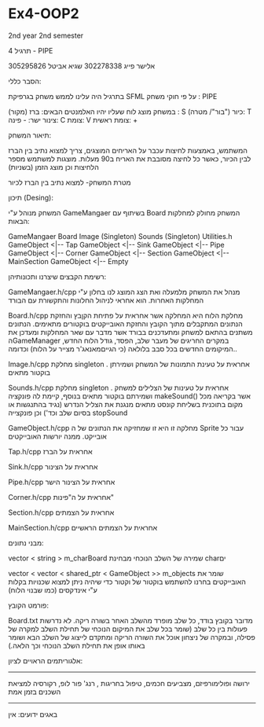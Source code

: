 # Ex4-OOP2
2nd year 2nd semester

תרגיל 4 - PIPE

אלישר פייג 302278338 
שגיא אביטל 305295826

הסבר כללי:

בתרגיל היה עלינו לממש משחק בגרפיקת SFML על פי חוקי משחק : PIPE
 
 במשחק מוצג לוח שעליו יהיו האלמנטים הבאים:
ברז (מקור) : S 
כיור ("בור"/ מטרה): T
צינור ישר: -
פינה: C
צומת: V
צומת ראשית: +

תיאור המשחק:

המשתמש, באמצעות לחיצות עכבר על האריחים המוצגים, צריך למצוא נתיב בין הברז לבין 
הכיור, כאשר כל לחיצה מסובבת את האריח ב90 מעלות.
מוצגות למשתמש מספר הלחיצות וכן מוצג הזמן (בשניות)

מטרת המשחק-
למצוא נתיב בין הברז לכיור

 תיכון (Desing):

המשחק מנוהל ע"י GameMangaer בשיתוף עם Board
המשחק מחולק למחלקות הבאות:

GameMangaer
Board
Image (Singleton)
Sounds (Singleton)
Utilities.h
GameObject <|-- Tap
GameObject <|-- Sink
GameObject <|-- Pipe
GameObject <|-- Corner
GameObject <|-- Section
GameObject <|-- MainSection
GameObject <|-- Empty

רשימת הקבצים שיצרנו ותכונותיהן:

GameMangaer.h/cpp
מנהל את המשחק מלמעלה ואת הצג המוצג לנו בחלון ע"י המחלקות האחרות. הוא אחראי לניהול
החלונות והתקשורת עם הבורד

Board.h/cpp 
מחלקת הלוח היא המחלקה אשר אחראית על פתיחת הקןבץ והחזקת הנתונים המתקבלים
מתוך הקובץ והחזקת האובייקטים בוקטורים מתאימים. הנתונים משתנים בהתאם למשחק
ומתעדכנים בבורד אשר מדבר עם שאר המחלקות ומעדכן את הGameManager במקרים
החריגים של מעבר שלב, הפסד, גודל הלוח החדש, המיקומים החדשים בכל סבב בלולאה (כי 
הגייםמאנאג'ר מצייר על הלוח) וכדומה..  

Image.h/cpp
מחלקת singleton .
אחראית על טעינת התמונות של המשחק ושמירתן בוקטור מתאים

Sounds.h/cpp
מחלקת singleton .
אחראית על טעינות של הצלילים למשחק ושמירתם בוקטור מתאים
בנוסף, קיימת לה פונקציה makeSound() אשר בקריאה מכל מקום בתוכנית
בשליחת קונסט מתאים מנגנת את הצליל הנדרש (נגיד בהתנגשות או בסיום שלב וכד')
וכן פונקצייה stopSound

GameObject.h/cpp 
מחלקה זו היא זו שמחזיקה את הנתונים של ה Sprite עבור כל אובייקט. ממנה יורשות האובייקטים

Tap.h/cpp
אחראית על הברז

Sink.h/cpp
אחראית על הצינור

Pipe.h/cpp
אחראית על הצינור הישר

Corner.h/cpp
אחראית על ה"פינות"

Section.h/cpp
אחראית על הצמתים

MainSection.h/cpp
אחראית על הצמתים הראשיים

מבני נתונים:

vector < string > m_charBoard
שמירה של השלב הנוכחי מבחינת charים

vector < vector < shared_ptr < GameObject >> m_objects
שומר את האובייקטים 
בחרנו להשתמש בוקטור של וקטור כדי שיהיה ניתן למצוא שכנויות בקלות ע"י אינדקסים (כמו שבנוי הלוח) 

פורמט הקובץ:

Board.txt
מדובר בקובץ בודד, כל שלב מופרד מהשלב האחר בשורה ריקה. לא נדרשות פעולות 
בין כל שלב (שומר בכל שלב את המיקום הנוכחי של תחילת השלב למקרה של פסילה,
ובמקרה של ניצחון אוכל את השורה הריקה ומתקדם לייצוג של השלב הבא ושומר באותו
אופן את תחילת השלב הנוכחי וכך הלאה.)

אלגוריתמים הראויים לציון:
**********************************************************
ירושה ופולימורפיזם, מצביעים חכמים, טיפול בחריגות , רנג' פור לופ,
 רקורסיה למציאת השכנים בזמן אמת
***********************************************************

באגים ידועים:
אין
